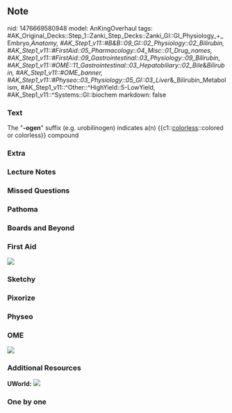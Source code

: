 ## Note
nid: 1476669580948
model: AnKingOverhaul
tags: #AK_Original_Decks::Step_1::Zanki_Step_Decks::Zanki_GI::GI_Physiology_+_Embryo,_Anatomy, #AK_Step1_v11::#B&B::09_GI::02_Physiology::02_Bilirubin, #AK_Step1_v11::#FirstAid::05_Pharmacology::04_Misc::01_Drug_names, #AK_Step1_v11::#FirstAid::09_Gastrointestinal::03_Physiology::09_Bilirubin, #AK_Step1_v11::#OME::11_Gastrointestinal::03_Hepatobiliary::02_Bile_&_Bilirubin, #AK_Step1_v11::#OME_banner, #AK_Step1_v11::#Physeo::03_Physiology::05_GI::03_Liver_&_Bilirubin_Metabolism, #AK_Step1_v11::^Other::^HighYield::5-LowYield, #AK_Step1_v11::^Systems::GI::biochem
markdown: false

### Text
<div>
  The "<b>-ogen</b>" suffix (e.g. urobilinogen) indicates a(n)
  {{c1::<u>colorless</u>::colored or colorless}} compound
</div>

### Extra


### Lecture Notes


### Missed Questions


### Pathoma


### Boards and Beyond


### First Aid
<img src="tmpY8m2gs.png">

### Sketchy


### Pixorize


### Physeo


### OME
<div class="ome-widget">
  <a href="https://onlinemeded.org?ref=anki"><img src=
  "_OME_AnkiFlashcards_General_3.png"></a>
</div>

### Additional Resources
<b>UWorld:</b> <img src="billirubinbreakdown.jpg">

### One by one

